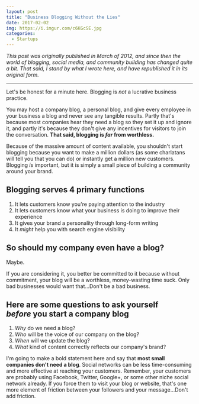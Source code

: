 ```yaml
---
layout: post
title: "Business Blogging Without the Lies"
date: 2017-02-02
img: https://i.imgur.com/c6KGcSE.jpg
categories:
  - Startups
---
```

*This post was originally published in March of 2012, and since then the world of blogging, social media, and community building has changed quite a bit. That said, I stand by what I wrote here, and have republished it in its original form.*

-----

Let's be honest for a minute here. Blogging is _not_ a lucrative business practice.

You may host a company blog, a personal blog, and give every employee in your business a blog and never see any tangible results. Partly that's because most companies hear they need a blog so they set it up and ignore it, and partly it's because they don't give any incentives for visitors to join the conversation. **That said, blogging is _far_ from worthless.**

Because of the massive amount of content available, you shouldn't start blogging because you want to make a million dollars (as some charlatans will tell you that you can do) or instantly get a million new customers. Blogging _is_ important, but it is simply a small piece of building a community around your brand.

## Blogging serves 4 primary functions

1.  It lets customers know you're paying attention to the industry
2.  It lets customers know what your business is doing to improve their experience
3.  It gives your brand a personality through long-form writing
4.  It _might_ help you with search engine visibility

## So should my company even have a blog? 

Maybe.

If you are considering it, you better be committed to it because without commitment, your blog will be a worthless, money-wasting time suck. Only bad businesses would want that...Don't be a bad business.

## Here are some questions to ask yourself _before_ you start a company blog

1.  _Why_ do we need a blog?
2.  _Who_ will be the voice of our company on the blog?
3.  _When_ will we update the blog?
4.  _What_ kind of content correctly reflects our company's brand?

I'm going to make a bold statement here and say that **most small companies don't need a blog**. Social networks can be less time-consuming and more effective at reaching your customers. Remember, your customers are probably using Facebook, Twitter, Google+, or some other niche social network already. If you force them to visit your blog or website, that's one more element of friction between your followers and your message...Don't add friction.
